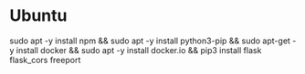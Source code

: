 # Ubuntu

sudo apt -y install npm &&
sudo apt -y install python3-pip &&
sudo apt-get -y install docker &&
sudo apt -y install docker.io &&
pip3 install flask flask_cors freeport

